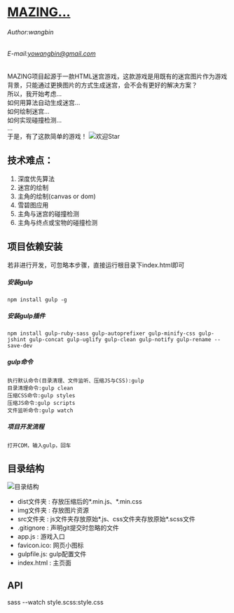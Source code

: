 # [MAZING...](http://yowangbin.com/maze/index.html)
###### Author:wangbin
###### E-mail:yowangbin@gmail.com
MAZING项目起源于一款HTML迷宫游戏，这款游戏是用既有的迷宫图片作为游戏背景，只能通过更换图片的方式生成迷宫，会不会有更好的解决方案？   
所以，我开始考虑...        
如何用算法自动生成迷宫...       
如何绘制迷宫...       
如何实现碰撞检测...       
...     
于是，有了这款简单的游戏！
![](http://7xpx89.com1.z0.glb.clouddn.com/mazing.png "欢迎Star")
## 技术难点：
1. 深度优先算法    
2. 迷宫的绘制    
3. 主角的绘制(canvas or dom)    
4. 雪碧图应用    
5. 主角与迷宫的碰撞检测    
6. 主角与终点或宝物的碰撞检测    

## 项目依赖安装
若非进行开发，可忽略本步骤，直接运行根目录下index.html即可
##### 安装gulp
    npm install gulp -g
##### 安装gulp插件
    npm install gulp-ruby-sass gulp-autoprefixer gulp-minify-css gulp-jshint gulp-concat gulp-uglify gulp-clean gulp-notify gulp-rename --save-dev
##### gulp命令
    执行默认命令(目录清理、文件监听、压缩JS与CSS):gulp
    目录清理命令:gulp clean
    压缩CSS命令:gulp styles
    压缩JS命令:gulp scripts
    文件监听命令:gulp watch
##### 项目开发流程
    打开CDM，输入gulp，回车

## 目录结构
![目录结构](http://7xpx89.com1.z0.glb.clouddn.com/2016-06-08_125516.png "目录结构")  
* dist文件夹 : 存放压缩后的*.min.js、*.min.css
* img文件夹  : 存放图片资源
* src文件夹  : js文件夹存放原始*.js、css文件夹存放原始*.scss文件
* .gitignore : 声明git提交时忽略的文件
* app.js     : 游戏入口
* favicon.ico: 网页小图标
* gulpfile.js: gulp配置文件
* index.html : 主页面

## API







sass --watch style.scss:style.css
